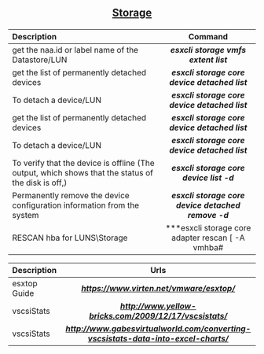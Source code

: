 ## <p align="center"><ins>Storage</ins></p>
| Description | Command |
| :--- | :---: |
| get the naa.id or label name of the Datastore/LUN | ***esxcli storage vmfs extent list*** |
| get the list of permanently detached devices | ***esxcli storage core device detached list*** |
| To detach a device/LUN | ***esxcli storage core device detached list*** |
| get the list of permanently detached devices | ***esxcli storage core device detached list***|
| To detach a device/LUN | ***esxcli storage core device detached list***|
| To verify that the device is offline (The output, which shows that the status of the disk is off,) | ***esxcli storage core device list -d <NAA ID>***|
| Permanently remove the device configuration information from the system | ***esxcli storage core device detached remove -d <NAA ID>***|
| RESCAN hba for LUNS\Storage | ***esxcli storage core adapter rescan [ -A vmhba# | –all ]***|


| Description | Urls|
| :--- | :---: |
| esxtop Guide | ***https://www.virten.net/vmware/esxtop/*** |
| vscsiStats   | ***http://www.yellow-bricks.com/2009/12/17/vscsistats/***|
| vscsiStats   | ***http://www.gabesvirtualworld.com/converting-vscsistats-data-into-excel-charts/***|
 
